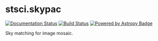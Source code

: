 # stsci.skypac

[![Documentation Status](https://readthedocs.org/projects/stsci-skypac/badge/?version=latest)](http://stsci-skypac.readthedocs.io/en/latest/?badge=latest)
[![Build Status](https://github.com/spacetelescope/stsci.skypac/actions/workflows/publish-to-pypi.yml/badge.svg?branch=master)](https://github.com/spacetelescope/stsci.skypac/actions/workflows/publish-to-pypi.yml)
[![Powered by Astropy Badge](http://img.shields.io/badge/powered%20by-AstroPy-orange.svg?style=flat)](http://www.astropy.org/)

Sky matching for image mosaic.
